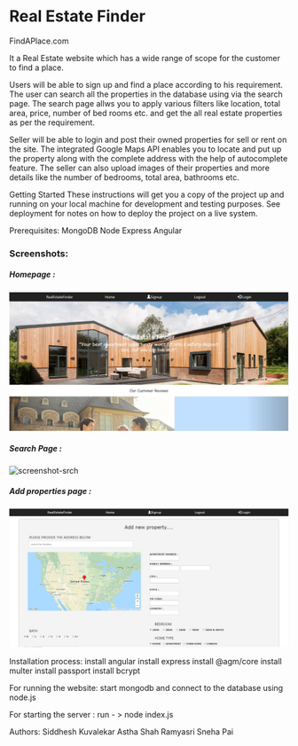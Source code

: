 # Real Estate Finder

FindAPlace.com

It a Real Estate website which has a wide range of scope for the customer to find a place.

Users will be able to sign up and find a place according to his requirement. The user can search all the properties in the database using via the search page. The search page allws you to apply various filters like location, total area, price, number of bed rooms etc. and get the all real estate properties as per the requirement.

Seller will be able to login and post their owned properties for sell or rent on the site. The integrated Google Maps API enables you to locate and put up the property along with the complete address with the help of autocomplete feature. The seller can also upload images of their properties and more details like the number of bedrooms, total area, bathrooms etc.   

Getting Started
These instructions will get you a copy of the project up and running on your local machine for development and testing purposes. See deployment for notes on how to deploy the project on a live system.

Prerequisites:
MongoDB
Node
Express
Angular

### Screenshots:

##### Homepage :
![screenshot-hm](https://github.com/sidk08/Angular-RealEstateFinder/blob/master/homepage.JPG "Homepage")

##### Search Page :
![screenshot-srch](https://github.com/sidk08/Angular-RealEstateFinder/blob/master/search.JPG "Search")

##### Add properties page :
![screenshot-add](https://github.com/sidk08/Angular-RealEstateFinder/blob/master/add.JPG "Add")


Installation process:
install angular
install express
install @agm/core
install multer
install passport
install bcrypt

For running the website:
start mongodb and connect to the database using node.js

For starting the server :
run - > node index.js

Authors:
Siddhesh Kuvalekar
Astha Shah
Ramyasri
Sneha Pai
